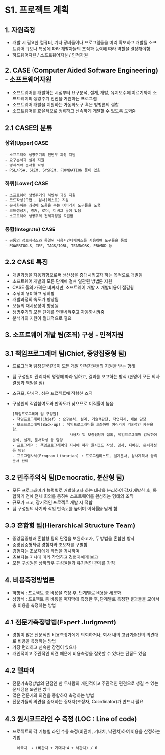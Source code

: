 # S1. 프로젝트 계획
## 1. 자원측정
- 개발 시 필요한 컴퓨터, 기타 장비들이나 프로그램들을 미리 확보하고 개발될 소프트웨어 규모나 특성에 따라 개발자들의 조직과 능력에 따라 역할을 결정해야함
- 하드웨어자원 / 소프트웨어자원 / 인적자원
## 2. CASE (Computer Aided Software Engineering) - 소프트웨어자원
- 소프트웨어를 개발하는 시점부터 요구분석, 설계, 개발, 유지보수에 이르기까지 소프트웨어의 생명주기 전반을 지원하는 프로그램 
- 소프트웨어 개발을 지원하는 자동화도구 혹은 방법론의 결합
- 소프트웨어를 효율적으로 정확하고 신속하게 개발할 수 있도록 도와줌
## 2.1 CASE의 분류
### 상위(Upper) CASE 
    - 소프트웨어 생명주기의 전반부 과정 지원
    - 요구분석과 설계 지원
    - 명세서와 문서를 작성
    - PSL/PSA, SREM, SYSREM, FOUNDATION 등이 있음
    
### 하위(Lower) CASE
    - 소프트웨어 생명주기의 하반부 과정 지원
    - 코드작성(구현), 검사(테스트) 지원
    - 문서화하는 과정에 도움을 주는 여러가지 도구들을 포함
    - 코드생성기, 링커, 로더, 디버그 등이 있음
    - 소프트웨어 생명주의 전체과정을 지원함

### 통합(Integrate) CASE
    - 공통의 정보저장소와 통일된 사용자인터페이스를 사용하여 도구들을 통합
    - POWERTOOLS, IEF, TAGS/IORL, TEAMWORK, PROMOD 등

## 2.2 CASE 특징
- 개발과정을 자동화함으로써 생산성을 증대시키고자 하는 목적으로 개발됨
- 소프트웨어 개발의 모든 단계에 걸쳐 일관된 방법론 지원
- CASE 툴의 가격은 비싸지만, 소프트웨어 개발 시 개발비용이 절감됨
- 수정이 용이하고 정확함
- 개발과정의 속도가 향상됨
- 모듈의 재사용성이 향상됨
- 생명주기의 모든 단계를 연결시켜주고 자동화시켜줌
- 분석가의 지원이 절대적으로 필요

## 3. 소프트웨어 개발 팀(조직) 구성 - 인적자원
## 3.1 책임프로그래머 팀(Chief, 중앙집중형 팀)
- 프로그래머 팀장(관리자)이 모든 개발 인적자원들의 지원을 받는 형태
- 팀 구성원이 관리자의 명령에 따라 일하고, 결과를 보고하는 방식 (한명이 모든 의사결정과 책임을 짐)
- 소규모, 단기적, 쉬운 프로젝트에 적합한 조직
- 구성원의 직업참여도와 만족도가 낮으므로 이직률이 높음
      
      [책임프로그래머 팀 구성원]
      - 책임프로그래머(Chief) : 요구분석, 설계, 기술적판단, 작업지시, 배분 담당
      - 보조프로그래머(Back-up) : 책임프로그래머를 보좌하여 여러가지 기술적인 자문을 함.
                                사용자 및 보증담당자 섭외, 책임프로그래머 감독하에 분석, 설계, 문서작성 등 담당
      - 프로그래머 : 책임프로그래머의 지시에 따라 원시코드 작성, 검사, 디버깅, 문서작성 등 담당
      - 프로그램사서(Program Librarian) : 프로그램리스트, 설계문서, 검사계획서 등의 문서 관리

## 3.2 민주주의식 팀(Democratic, 분산형 팀)
- 모든 프로그래머가 능력별로 개발하고자 하는 대상을 분리하여 각자 개발한 후, 통합하기 전에 전체 회의를 통하여 소프트웨어를 완성하는 형태의 조직
- 규모가 크고, 장기적인 프로젝트 개발 시 적합
- 팀 구성원의 사기와 작업 만족도를 높이며 이직률을 낮게 함

## 3.3 혼합형 팀(Hierarchical Structure Team)
- 중앙집중형과 혼합형 팀의 단점을 보완하고자, 두 방법을 혼합한 방식
- 중앙집중형처럼 경험자와 초보자를 구별함
- 경험자는 초보자에게 작업을 지시하며
- 초보자는 지시에 따라 작업하고 경험자에게 보고
- 모든 구성원은 상하좌우 구성원들과 유기적인 관계를 가짐

## 4. 비용측정방법론
- 하향식 : 프로젝트 총 비용을 측정 후, 단계별로 비용을 세분화
- 상향식 : 프로젝트 총 비용을 마지막에 측정한 후, 단계별로 측정한 결과들을 모아서 총 비용을 측정하는 방법

## 4.1 전문가측정방법(Expert Judgment)
- 경험이 많은 전문적인 비용측정가에게 의뢰하거나, 회사 내의 고급기술진의 의견대로 비용을 측정하는 방법
- 가장 편리하고 신속한 장점이 있으나
- 개인적이고 주관적인 의견 때문에 비용측정을 잘못할 수 있다는 단점도 있음

## 4.2 델파이
- 전문가측정방법의 단점인 한 두사람의 개인적이고 주관적인 편견으로 생길 수 있는 문제점을 보완한 방식
- 많은 전문가의 의견을 종합하여 측정하는 방법
- 전문가들의 의견을 중재하는 중재자(조정자, Coordinator)가 반드시 필요

## 4.3 원시코드라인 수 측정 (LOC : Line of code)
- 프로젝트의 각 기능별 라인 수를 측정(비관치, 기대치, 낙관치)하여 비용을 산정하는 기법

        예측치  = (비관치 + 기대치*4 + 낙관치) / 6










